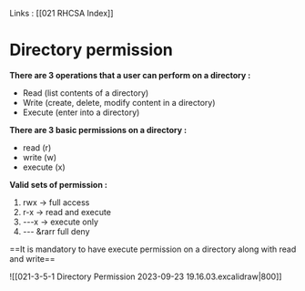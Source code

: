 Links : [[021 RHCSA Index]]

# Directory permission

**There are 3 operations that a user can perform on a directory :**
- Read (list contents of a directory)
- Write (create, delete, modify content in a directory)
- Execute (enter into a directory)

**There are 3 basic permissions on a directory :**
- read (r)
- write (w)
- execute (x)

**Valid sets of permission :**
1. rwx &rarr; full access
2. r-x &rarr; read and execute
3. ---x &rarr; execute only
4. --- &rarr full deny

==It is mandatory to have execute permission on a directory along with read and write==

![[021-3-5-1 Directory Permission 2023-09-23 19.16.03.excalidraw|800]]


